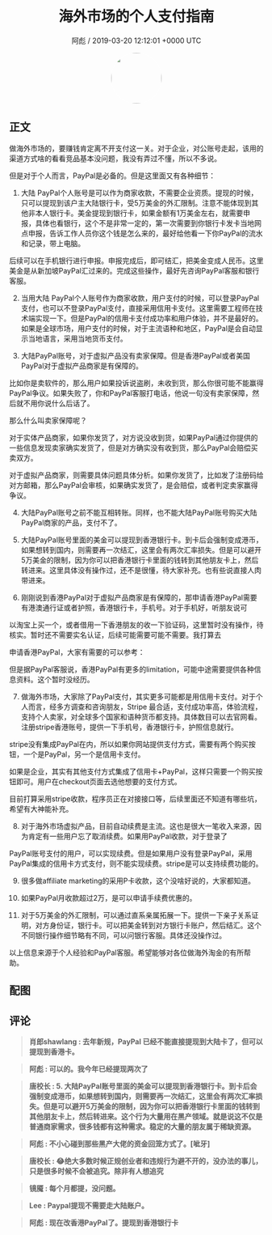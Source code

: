 <h1 align="center">海外市场的个人支付指南</h1>
<p align="center">
    <a>阿彪 / 2019-03-20 12:12:01 &#43;0000 UTC</a>
</p>

<div align="center">
    <img src="https://images.zsxq.com/Fua4BzMEn_S347UckJEd7Es5gK6w?e=1590940799&amp;token=kIxbL07-8jAj8w1n4s9zv64FuZZNEATmlU_Vm6zD:0j7Bgd_W1um-k0tOJYl6nykAOhQ=" width="100" height="100" style="border:1px solid;border-radius:50%; color:#ffffff"/>
</div>

## 正文

<div>
 

做海外市场的，要赚钱肯定离不开支付这一关。对于企业，对公账号走起，该用的渠道方式啥的看看竞品基本没问题，我没有弄过不懂，所以不多说。

但是对于个人而言，PayPal是必备的。但是这里面又有各种细节：

1. 大陆 PayPal个人账号是可以作为商家收款，不需要企业资质。提现的时候，只可以提现到该户主大陆银行卡，受5万美金的外汇限制。注意不能体现到其他非本人银行卡。美金提现到银行卡，如果金额有1万美金左右，就需要申报，具体也看银行，这个不是非常一定的，第一次需要到你银行卡发卡当地网点申报，告诉工作人员你这个钱是怎么来的，最好给他看一下你PayPal的流水和记录，带上电脑。

后续可以在手机银行进行申报。申报完成后，即可结汇，把美金变成人民币。这里美金是从新加坡PayPal汇过来的。完成这些操作，最好先咨询PayPal客服和银行客服。

2. 当用大陆 PayPal个人账号作为商家收款，用户支付的时候，可以登录PayPal支付，也可以不登录PayPal支付，直接采用信用卡支付。这里需要工程师在技术端实现一下。但是PayPal的信用卡支付成功率和用户体验，并不是最好的。如果是全球市场，用户支付的时候，对于主流语种和地区，PayPal是会自动显示当地语言，采用当地货币支付。

3. 大陆PayPal账号，对于虚拟产品没有卖家保障。但是香港PayPal或者美国PayPal对于虚拟产品商家是有保障的。

比如你是卖软件的，那么用户如果投诉说盗刷，未收到货，那么你很可能不能赢得PayPal争议。如果失败了，你和PayPal客服打电话，他说一句没有卖家保障，然后就不用你说什么后话了。

那么什么叫卖家保障呢？

对于实体产品商家，如果你发货了，对方说没收到货，如果PayPal通过你提供的一些信息发现卖家确实发货了，但是对方确实没有收到货，那么PayPal会赔偿买卖双方。

对于虚拟产品商家，则需要具体问题具体分析。如果你发货了，比如发了注册码给对方邮箱，那么PayPal会审核，如果确实发货了，是会赔偿，或者判定卖家赢得争议。

4. 大陆PayPal账号之前不能互相转账。同样，也不能大陆PayPal账号购买大陆PayPal商家的产品，支付不了。

5. 大陆PayPal账号里面的美金可以提现到香港银行卡。到卡后会强制变成港币，如果想转到国内，则需要再一次结汇，这里会有两次汇率损失。但是可以避开5万美金的限制，因为你可以把香港银行卡里面的钱转到其他朋友卡上，然后转进来。这里具体没有操作过，还不是很懂，待大家补充。也有些说直接人肉带进来。

6. 刚刚说到香港PayPal对于虚拟产品商家是有保障的，那申请香港PayPal需要有港澳通行证或者护照，香港银行卡，手机号。对于手机好，听朋友说可

以淘宝上买一个，或者借用一下香港朋友的收一下验证码，这里暂时没有操作，待核实。暂时还不需要实名认证，后续可能需要可能不需要。我打算去

申请香港PayPal，大家有需要的可以参考：

但是据PayPal客服说，香港PayPal有更多的limitation，可能中途需要提供各种信息资料。这个暂时没经历。

7. 做海外市场，大家除了PayPal支付，其实更多可能都是用信用卡支付。对于个人而言，经多方调查和咨询朋友，Stripe 最合适，支付成功率高，体验流程，支持个人卖家，对全球多个国家和语种货币都支持。具体数目可以去官网看。注册stripe香港账号，提供一下手机号，香港银行卡，护照信息就行。

stripe没有集成PayPal在内，所以如果你网站提供支付方式，需要有两个购买按钮，一个是PayPal，另一个是信用卡支付。

如果是企业，其实有其他支付方式集成了信用卡&#43;PayPal，这样只需要一个购买按钮即可。用户在checkout页面去选他想要的支付方式。

目前打算采用stripe收款，程序员正在对接接口等，后续里面还不知道有哪些坑，希望有大神能补充。


8. 对于海外市场虚拟产品，目前自动续费是主流。这也是很大一笔收入来源，因为肯定有一些用户忘了取消续费。如果用PayPal收款，对于登录了

PayPal账号支付的用户，可以实现续费。但是如果用户没有登录PayPal，采用PayPal集成的信用卡方式支付，则不能实现续费。stripe是可以支持续费功能的。

9. 很多做affiliate marketing的采用P卡收款，这个没啥好说的，大家都知道。

10. 如果PayPal月收款超过2万，是可以申请手续费优惠的。

11. 对于5万美金的外汇限制，可以通过直系亲属拓展一下。提供一下亲子关系证明，对方身份证，银行卡。可以把美金转到对方银行卡账户，然后结汇。这个不同银行操作细节略有不同，可以问银行客服。具体还没操作过。

以上信息来源于个人经验和PayPal客服。希望能够对各位做海外淘金的有所帮助。
</div>

## 配图
<div class="image" align="center">

</div>

## 评论

<div align="left">
<div>

<blockquote >
<span> <strong>肖郎shawlang : 去年新规，PayPal 已经不能直接提现到大陆卡了，但可以提现到香港卡。 </strong></span>
</blockquote>

<blockquote >
<span> <strong>阿彪 : 可以的。我今年已经提现两次了 </strong></span>
</blockquote>

<blockquote >
<span> <strong>唐校长 : 5. 大陆PayPal账号里面的美金可以提现到香港银行卡。到卡后会强制变成港币，如果想转到国内，则需要再一次结汇，这里会有两次汇率损失。但是可以避开5万美金的限制，因为你可以把香港银行卡里面的钱转到其他朋友卡上，然后转进来。这个行为大量用在黑产领域。就是说这不仅是普通商家需求，很多钱都有这种需求。稳定的大量的朋友属于稀缺资源。 </strong></span>
</blockquote>

<blockquote >
<span> <strong>阿彪 : 不小心碰到那些黑产大佬的资金回笼方式了。[呲牙] </strong></span>
</blockquote>

<blockquote >
<span> <strong>唐校长 : 😂绝大多数时候正规创业者和违规行为避不开的，没办法的事儿，只是很多时候不会被追究。除非有人想追究 </strong></span>
</blockquote>

<blockquote >
<span> <strong>镜魇 : 每个月都提，没问题。 </strong></span>
</blockquote>

<blockquote >
<span> <strong>Lee : Paypal提现不需要走大陆账户。 </strong></span>
</blockquote>

<blockquote >
<span> <strong>阿彪 : 现在改香港PayPal了。提现到香港银行卡 </strong></span>
</blockquote>

</div>
</div>